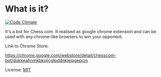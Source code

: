 # What is it?
[![Code Climate](https://codeclimate.com/github/recoders/chessbot/badges/gpa.svg)](https://codeclimate.com/github/recoders/chessbot)

It's a bot for Chess.com. It realised as google chrome extension and can be used 
with any chrome-like browsers to win your opponent.

Link to Chrome Store: 

<https://chrome.google.com/webstore/detail/chesscom-bot/dokkeahnmkbkoijcglpddnkjeipgepcm>

License: [MIT](http://opensource.org/licenses/MIT)